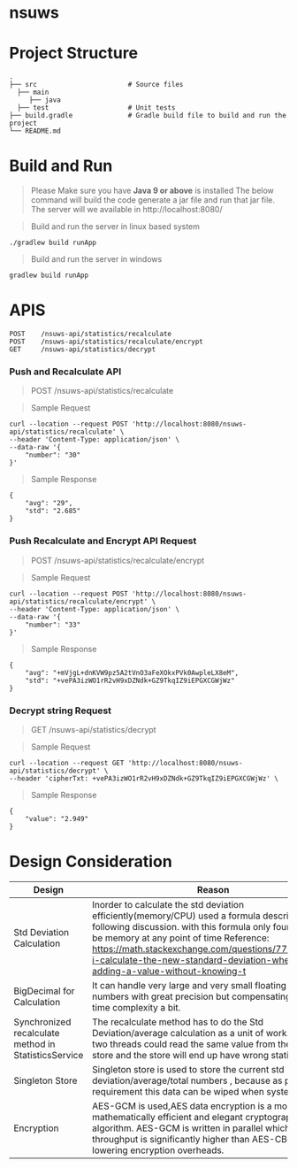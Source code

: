# nsuws
Project Structure
============================
    .
    ├── src                       # Source files
      ├── main                    
         ├── java
      ├── test                    # Unit tests
    ├── build.gradle              # Gradle build file to build and run the project
    └── README.md
    
Build and Run
============================
> Please Make sure you have __Java 9 or above__ is installed
> The below command will build the code generate a jar file and run that jar file. 
> The server will we available in http://localhost:8080/

> Build and run the server in linux based system
```
./gradlew build runApp
```
> Build and run the server in windows
``` 
gradlew build runApp
```

APIS
============================
    POST    /nsuws-api/statistics/recalculate
    POST    /nsuws-api/statistics/recalculate/encrypt
    GET     /nsuws-api/statistics/decrypt 
### Push and Recalculate API 
> POST /nsuws-api/statistics/recalculate
 
> Sample Request
```
curl --location --request POST 'http://localhost:8080/nsuws-api/statistics/recalculate' \
--header 'Content-Type: application/json' \
--data-raw '{
    "number": "30"
}'
```
> Sample Response 
```
{
    "avg": "29",
    "std": "2.685"
}
```

### Push Recalculate and Encrypt API Request
> POST    /nsuws-api/statistics/recalculate/encrypt

> Sample Request
```
curl --location --request POST 'http://localhost:8080/nsuws-api/statistics/recalculate/encrypt' \
--header 'Content-Type: application/json' \
--data-raw '{
    "number": "33"
}'
```
> Sample Response
```
{
    "avg": "+mVjgL+dnKVW9pz5A2tVnO3aFeXOkxPVk0AwpleLX8eM",
    "std": "+vePA3izWO1rR2vH9xDZNdk+GZ9TkqIZ9iEPGXCGWjWz"
}
```

### Decrypt string Request
> GET     /nsuws-api/statistics/decrypt 

> Sample Request
```
curl --location --request GET 'http://localhost:8080/nsuws-api/statistics/decrypt' \
--header 'cipherTxt: +vePA3izWO1rR2vH9xDZNdk+GZ9TkqIZ9iEPGXCGWjWz' \
```
> Sample Response
```
{
    "value": "2.949"
}
```


Design Consideration
============================
Design  | Reason
------------- | -------------
Std Deviation Calculation | Inorder to calculate the std deviation efficiently(memory/CPU) used a formula described in the following discussion. with this formula only four value will be memory at any point of time Reference:  https://math.stackexchange.com/questions/775391/can-i-calculate-the-new-standard-deviation-when-adding-a-value-without-knowing-t   
BigDecimal for Calculation | It can handle very large and very small floating point numbers with great precision but compensating with the time complexity a bit.
Synchronized recalculate method in StatisticsService  | The recalculate method has to do the Std Deviation/average calculation as a unit of work. otherwise two threads could read the same value from the data store and the store will end up have wrong statistics data
Singleton Store | Singleton store is used to store the current std deviation/average/total numbers , because as per the requirement this data can be wiped when system restarts.
Encryption | AES-GCM is used,AES data encryption is a more mathematically efficient and elegant cryptographic algorithm. AES-GCM is written in parallel which means throughput is significantly higher than AES-CBC by lowering encryption overheads.
   
   